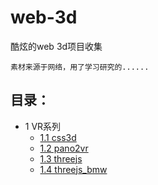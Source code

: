 # web-3d
酷炫的web 3d项目收集

````
素材来源于网络，用了学习研究的......
````

## 目录：
* 1 VR系列
   * [1.1 css3d](css3d看房)
   * [1.2 pano2vr](pano2vr看房)
   * [1.3 threejs](threejs看房)
   * [1.4 threejs_bmw](threejs看车)